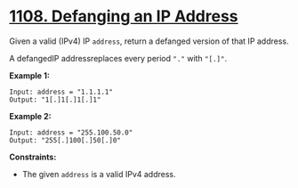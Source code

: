# [1108. Defanging an IP Address](https://leetcode.com/problems/defanging-an-ip-address/)

Given a valid (IPv4) IP `address`, return a defanged version of that IP address.

A defangedIP addressreplaces every period `"."` with `"[.]"`.

**Example 1:** 

```
Input: address = "1.1.1.1"
Output: "1[.]1[.]1[.]1"
```

**Example 2:** 

```
Input: address = "255.100.50.0"
Output: "255[.]100[.]50[.]0"
```

**Constraints:** 

- The given `address` is a valid IPv4 address.